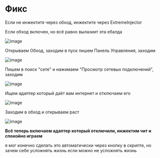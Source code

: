 # Фикс

Если не инжектитя через обход, инжектите через ExtremeInjector

Если обход включен, но всё равно вылазиит эта ебалда

![image](https://github.com/user-attachments/assets/e815c7ef-60e0-41f0-8dd4-fb36aae8a5e3)


Открываем Обход, заходим в пуск пишем Панель Управления, заходим

![image](https://github.com/user-attachments/assets/20072ef1-293d-4dd3-839b-10eef88b7800)

Пишем в поиск "сете" и нажимаем "Просмотр сетевых подключений", заходим

![image](https://github.com/user-attachments/assets/5fe5861b-6b6f-4e09-9bcd-dbb7fb904e9a)

Ищем адаптер который даёт вам интернет и отключаем его

![image](https://github.com/user-attachments/assets/f5f8b96b-1eda-41fe-bd5e-74afa67c4287)

Заходим в обход и открываем раст

![image](https://github.com/user-attachments/assets/cff28659-0c51-4b97-91cb-819c60329c73)

**Всё теперь включаем адаптер который отключили, инжектим чит и спокойно играем**

я мог конечно сделать это автоматически через кнопку в скрипте, но зачем себе усложнять жизнь если можно не усложнять жизнь
